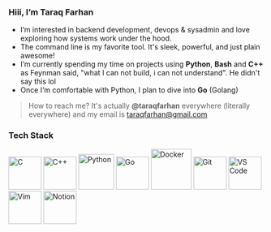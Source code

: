 ### Hiii, I’m Taraq Farhan
- I’m interested in backend development, devops & sysadmin and love exploring how systems work under the hood.
- The command line is my favorite tool. It's sleek, powerful, and just plain awesome!
- I’m currently spending my time on projects using **Python**, **Bash** and **C++** as Feynman said, "what I can not build, i can not understand". He didn't say this lol
- Once I’m comfortable with Python, I plan to dive into **Go** (Golang)


> How to reach me? It's actually **@taraqfarhan** everywhere (literally everywhere) and my email is taraqfarhan@gmail.com


### Tech Stack

<p align="left">
  <img src="https://cdn.jsdelivr.net/gh/devicons/devicon/icons/c/c-original.svg" alt="C" width="65" height="65"/>
  <img src="https://cdn.jsdelivr.net/gh/devicons/devicon/icons/cplusplus/cplusplus-original.svg" alt="C++" width="65" height="65"/>
  <img src="https://cdn.jsdelivr.net/gh/devicons/devicon/icons/python/python-original.svg" alt="Python" width="70" height="70"/>
  <img src="https://cdn.jsdelivr.net/gh/devicons/devicon/icons/go/go-original.svg" alt="Go" width="65" height="65"/>
  <img src="https://cdn.jsdelivr.net/gh/devicons/devicon/icons/docker/docker-original.svg" alt="Docker" width="80" height="80"/>
  <img src="https://cdn.jsdelivr.net/gh/devicons/devicon/icons/git/git-original.svg" alt="Git" width="65" height="65"/>
  <img src="https://cdn.jsdelivr.net/gh/devicons/devicon/icons/vscode/vscode-original.svg" alt="VS Code" width="65" height="65"/> 
  <img src="https://cdn.jsdelivr.net/gh/devicons/devicon/icons/vim/vim-original.svg" alt="Vim" width="65" height="65"/>
  <img src="https://cdn.jsdelivr.net/gh/devicons/devicon@latest/icons/notion/notion-original.svg" alt="Notion" width="65" height="65"/>
</p>


